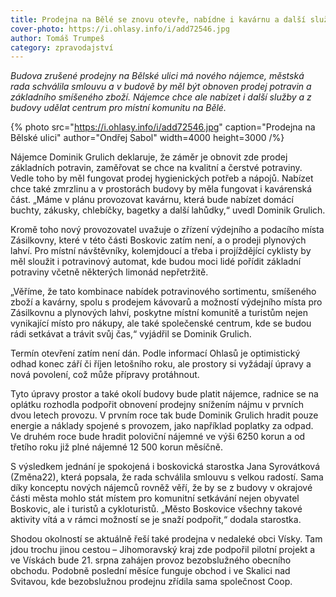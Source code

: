 ```yaml
---
title: Prodejna na Bělé se znovu otevře, nabídne i kavárnu a další služby
cover-photo: https://i.ohlasy.info/i/add72546.jpg
author: Tomáš Trumpeš
category: zpravodajství
---
```


*Budova zrušené prodejny na Bělské ulici má nového nájemce, městská rada schválila smlouvu a v budově by měl být obnoven prodej potravin a základního smíšeného zboží. Nájemce chce ale nabízet i další služby a z budovy udělat centrum pro místní komunitu na Bělé.*

{% photo src="https://i.ohlasy.info/i/add72546.jpg" caption="Prodejna na Bělské ulici" author="Ondřej Sabol" width=4000 height=3000 /%}

Nájemce Dominik Grulich deklaruje, že záměr je obnovit zde prodej základních potravin, zaměřovat se chce na kvalitní a čerstvé potraviny. Vedle toho by měl fungovat prodej hygienických potřeb a nápojů. Nabízet chce také zmrzlinu a v prostorách budovy by měla fungovat i kavárenská část. „Máme v plánu provozovat kavárnu, která bude nabízet domácí buchty, zákusky, chlebíčky, bagetky a další lahůdky,“ uvedl Dominik Grulich.

Kromě toho nový provozovatel uvažuje o zřízení výdejního a podacího místa Zásilkovny, které v této části Boskovic zatím není, a o prodeji plynových lahví. Pro místní návštěvníky, kolemjdoucí a třeba i projíždějící cyklisty by měl sloužit i potravinový automat, kde budou moci lidé pořídit základní potraviny včetně některých limonád nepřetržitě.

„Věříme, že tato kombinace nabídek potravinového sortimentu, smíšeného zboží a kavárny, spolu s prodejem kávovarů a možností výdejního místa pro Zásilkovnu a plynových lahví, poskytne místní komunitě a turistům nejen vynikající místo pro nákupy, ale také společenské centrum, kde se budou rádi setkávat a trávit svůj čas,“ vyjádřil se Dominik Grulich.

Termín otevření zatím není dán. Podle informací Ohlasů je optimistický odhad konec září či říjen letošního roku, ale prostory si vyžádají úpravy a nová povolení, což může přípravy protáhnout. 

Tyto úpravy prostor a také okolí budovy bude platit nájemce, radnice se na oplátku rozhodla podpořit obnovení prodejny snížením nájmu v prvních dvou letech provozu. V prvním roce tak bude Dominik Grulich hradit pouze energie a náklady spojené s provozem, jako například poplatky za odpad. Ve druhém roce bude hradit poloviční nájemné ve výši 6250 korun a od třetího roku již plné nájemné 12 500 korun měsíčně.

S výsledkem jednání je spokojená i boskovická starostka Jana Syrovátková (Změna22), která popsala, že rada schválila smlouvu s velkou radostí. Sama díky konceptu nových nájemců rovněž věří, že by se z budovy v okrajové části města mohlo stát místem pro komunitní setkávání nejen obyvatel Boskovic, ale i turistů a cykloturistů. „Město Boskovice všechny takové aktivity vítá a v rámci možností se je snaží podpořit,“ dodala starostka.

Shodou okolností se aktuálně řeší také prodejna v nedaleké obci Vísky. Tam jdou trochu jinou cestou – Jihomoravský kraj zde podpořil pilotní projekt a ve Vískách bude 21. srpna zahájen provoz bezobslužného obecního obchodu. Podobně poslední měsíce funguje obchod i ve Skalici nad Svitavou, kde bezobslužnou prodejnu zřídila sama společnost Coop.